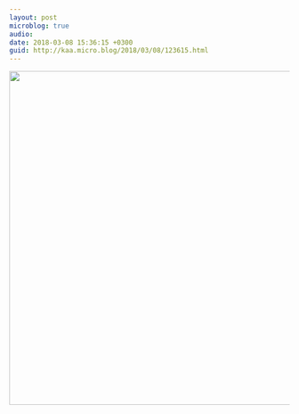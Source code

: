 ```yaml
---
layout: post
microblog: true
audio: 
date: 2018-03-08 15:36:15 +0300
guid: http://kaa.micro.blog/2018/03/08/123615.html
---
```



<img src="https://micro.kaa.bz/uploads/2018/d68d54d5b7.jpg" width="599" height="600" />
